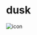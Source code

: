 # dusk
![icon](https://user-images.githubusercontent.com/47014056/127944294-04f3dd85-5bcd-436f-8020-3f23bdba0819.png)
